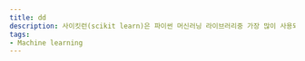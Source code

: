 ```yaml
---
title: dd
description: 사이킷런(scikit learn)은 파이썬 머신러닝 라이브러리중 가장 많이 사용되는 라이브러리다.
tags:
- Machine learning
---
```


